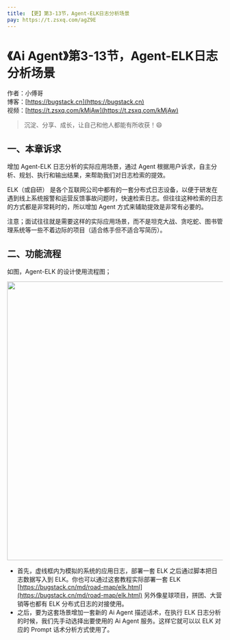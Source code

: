 ```yaml
---
title: 【更】第3-13节，Agent-ELK日志分析场景
pay: https://t.zsxq.com/agZ9E
---
```


# 《Ai Agent》第3-13节，Agent-ELK日志分析场景

作者：小傅哥
<br/>博客：[https://bugstack.cn](https://bugstack.cn)
<br/>视频：[https://t.zsxq.com/kMjAw](https://t.zsxq.com/kMjAw)

> 沉淀、分享、成长，让自己和他人都能有所收获！😄

## 一、本章诉求

增加 Agent-ELK 日志分析的实际应用场景，通过 Agent 根据用户诉求，自主分析、规划、执行和输出结果，来帮助我们对日志检索的提效。

ELK（或自研） 是各个互联网公司中都有的一套分布式日志设备，以便于研发在遇到线上系统报警和运营反馈事故问题时，快速检索日志。但往往这种检索的日志的方式都是非常耗时的，所以增加 Agent 方式来辅助提效是非常有必要的。

注意；面试往往就是需要这样的实际应用场景，而不是坦克大战、贪吃蛇、图书管理系统等一些不着边际的项目（适合练手但不适合写简历）。

## 二、功能流程

如图，Agent-ELK 的设计使用流程图；

<div align="center">
    <img src="https://bugstack.cn/images/article/project/ai-rag-knowledge/ai-rag-knowledge-3-13-01.png" width="650px">
</div>

- 首先，虚线框内为模拟的系统的应用日志，部署一套 ELK 之后通过脚本把日志数据写入到 ELK。你也可以通过这套教程实际部署一套 ELK [https://bugstack.cn/md/road-map/elk.html](https://bugstack.cn/md/road-map/elk.html) 另外像星球项目，拼团、大营销等也都有 ELK 分布式日志的对接使用。
- 之后，要为这套场景增加一套新的 Ai Agent 描述话术，在执行  ELK 日志分析的时候，我们先手动选择出要使用的 Ai Agent 服务。这样它就可以以 ELK 对应的 Prompt 话术分析方式使用了。